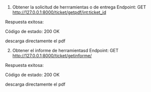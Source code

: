 1. Obtener la solicitud de herrramientas o de entrega
Endpoint: GET http://127.0.0.1:8000/ticket/getpdf/<int:ticket_id>

Respuesta exitosa:

Código de estado: 200 OK

descarga directamente el pdf

2. Obtener el informe de herramientasd
Endpoint: GET http://127.0.0.1:8000/ticket/getinforme/


Respuesta exitosa:

Código de estado: 200 OK

descarga directamente el pdf